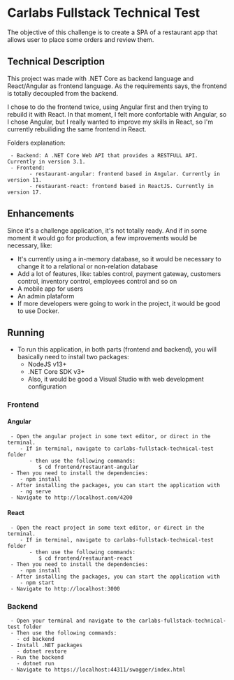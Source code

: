 # Carlabs Fullstack Technical Test

The objective of this challenge is to create a SPA of a restaurant app that allows user to place some orders and review them. 

## Technical Description

This project was made with .NET Core as backend language and React/Angular as frontend language. As the requirements says, the frontend is totally decoupled from the backend. 

I chose to do the frontend twice, using Angular first and then trying to rebuild it with React. In that moment, I felt more confortable with Angular, so I chose Angular, but I really wanted to improve my skills in React, so I'm currently rebuiliding the same frontend in React. 

Folders explanation:

     - Backend: A .NET Core Web API that provides a RESTFULL API. Currently in version 3.1.
     - Frontend: 
           - restaurant-angular: frontend based in Angular. Currently in version 11. 
           - restaurant-react: frontend based in ReactJS. Currently in version 17. 

## Enhancements

Since it's a challenge application, it's not totally ready. And if in some moment it would go for production, a few improvements would be necessary, like:

 - It's currently using a in-memory database, so it would be necessary to change it to a relational or non-relation database
 - Add a lot of features, like: tables control, payment gateway, customers control, inventory control, employees control and so on
 - A mobile app for users
 - An admin plataform
 - If more developers were going to work in the project, it would be good to use Docker. 

## Running

 - To run this application, in both parts (frontend and backend), you will basically need to install two packages:
      - NodeJS v13+
      - .NET Core SDK v3+
      - Also, it would be good a Visual Studio with web development configuration

### Frontend

#### Angular

     - Open the angular project in some text editor, or direct in the terminal.
        - If in terminal, navigate to carlabs-fullstack-technical-test folder
           - then use the following commands:
              $ cd frontend/restaurant-angular
     - Then you need to install the dependencies: 
        - npm install
     - After installing the packages, you can start the application with 
        - ng serve 
     - Navigate to http://localhost.com/4200
      
#### React

     - Open the react project in some text editor, or direct in the terminal.
        - If in terminal, navigate to carlabs-fullstack-technical-test folder
           - then use the following commands:
              $ cd frontend/restaurant-react
     - Then you need to install the dependencies: 
        - npm install
     - After installing the packages, you can start the application with 
        - npm start
     - Navigate to http://localhost:3000

### Backend

     - Open your terminal and navigate to the carlabs-fullstack-technical-test folder
     - Then use the following commands:
       - cd backend
     - Install .NET packages
       - dotnet restore
     - Run the backend
       - dotnet run
     - Navigate to https://localhost:44311/swagger/index.html